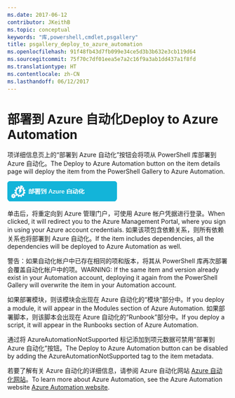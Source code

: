```yaml
---
ms.date: 2017-06-12
contributor: JKeithB
ms.topic: conceptual
keywords: "库,powershell,cmdlet,psgallery"
title: psgallery_deploy_to_azure_automation
ms.openlocfilehash: 91f48fb43d7fb099e34ce5d3b3b632e3cb119d64
ms.sourcegitcommit: 75f70c7df01eea5e7a2c16f9a3ab1dd437a1f8fd
ms.translationtype: HT
ms.contentlocale: zh-CN
ms.lasthandoff: 06/12/2017
---
```

<a name="deploy-to-azure-automation"></a><span data-ttu-id="8fc19-103">部署到 Azure 自动化</span><span class="sxs-lookup"><span data-stu-id="8fc19-103">Deploy to Azure Automation</span></span>
===========================

<span data-ttu-id="8fc19-104">项详细信息页上的“部署到 Azure 自动化”按钮会将项从 PowerShell 库部署到 Azure 自动化。</span><span class="sxs-lookup"><span data-stu-id="8fc19-104">The Deploy to Azure Automation button on the item details page will deploy the item from the PowerShell Gallery to Azure Automation.</span></span>

![“部署到 Azure 自动化”按钮](Images/DeployToAzureAutomationButton.png)

<span data-ttu-id="8fc19-106">单击后，将重定向到 Azure 管理门户，可使用 Azure 帐户凭据进行登录。</span><span class="sxs-lookup"><span data-stu-id="8fc19-106">When clicked, it will redirect you to the Azure Management Portal, where you sign in using your Azure account credentials.</span></span>
<span data-ttu-id="8fc19-107">如果该项包含依赖关系，则所有依赖关系也将部署到 Azure 自动化。</span><span class="sxs-lookup"><span data-stu-id="8fc19-107">If the item includes dependencies, all the dependencies will be deployed to Azure Automation as well.</span></span>

<span data-ttu-id="8fc19-108">警告：如果自动化帐户中已存在相同的项和版本，将其从 PowerShell 库再次部署会覆盖自动化帐户中的项。</span><span class="sxs-lookup"><span data-stu-id="8fc19-108">WARNING:  If the same item and version already exist in your Automation account, deploying it again from the PowerShell Gallery will overwrite the item in your Automation account.</span></span>

<span data-ttu-id="8fc19-109">如果部署模块，则该模块会出现在 Azure 自动化的“模块”部分中。</span><span class="sxs-lookup"><span data-stu-id="8fc19-109">If you deploy a module, it will appear in the Modules section of Azure Automation.</span></span>  <span data-ttu-id="8fc19-110">如果部署脚本，则该脚本会出现在 Azure 自动化的“Runbook”部分中。</span><span class="sxs-lookup"><span data-stu-id="8fc19-110">If you deploy a script, it will appear in the Runbooks section of Azure Automation.</span></span>

<span data-ttu-id="8fc19-111">通过将 AzureAutomationNotSupported 标记添加到项元数据可禁用“部署到 Azure 自动化”按钮。</span><span class="sxs-lookup"><span data-stu-id="8fc19-111">The Deploy to Azure Automation button can be disabled by adding the AzureAutomationNotSupported tag to the item metadata.</span></span>

<span data-ttu-id="8fc19-112">若要了解有关 Azure 自动化的详细信息，请参阅 Azure 自动化网站 [Azure 自动化网站](http://azure.microsoft.com/en-us/services/automation/)。</span><span class="sxs-lookup"><span data-stu-id="8fc19-112">To learn more about Azure Automation, see the Azure Automation website [Azure Automation website](http://azure.microsoft.com/en-us/services/automation/).</span></span>

